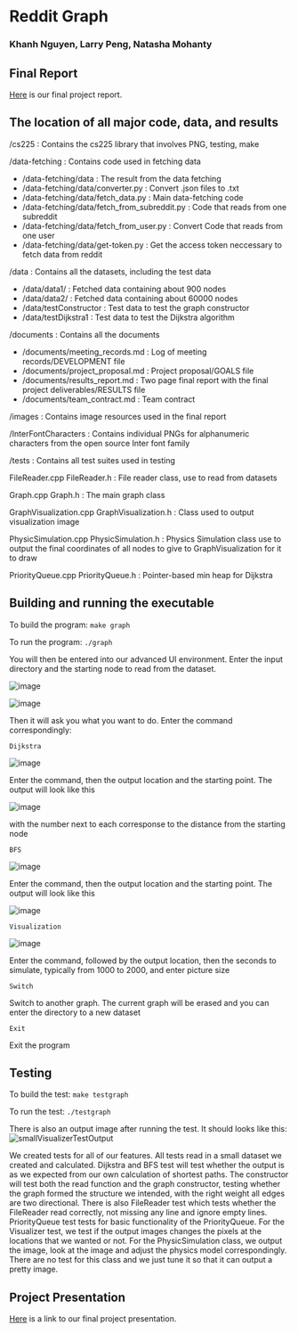 # Reddit Graph
### Khanh Nguyen, Larry Peng, Natasha Mohanty

## Final Report
[Here](docs/index.md) is our final project report.

## The location of all major code, data, and results

/cs225 : Contains the cs225 library that involves PNG, testing, make

/data-fetching : Contains code used in fetching data
* /data-fetching/data : The result from the data fetching
* /data-fetching/data/converter.py : Convert .json files to .txt
* /data-fetching/data/fetch_data.py : Main data-fetching code
* /data-fetching/data/fetch_from_subreddit.py : Code that reads from one subreddit
* /data-fetching/data/fetch_from_user.py : Convert Code that reads from one user
* /data-fetching/data/get-token.py : Get the access token neccessary to fetch data from reddit

/data : Contains all the datasets, including the test data
* /data/data1/ : Fetched data containing about 900 nodes
* /data/data2/ : Fetched data containing about 60000 nodes
* /data/testConstructor : Test data to test the graph constructor
* /data/testDijkstra1 : Test data to test the Dijkstra algorithm

/documents : Contains all the documents
* /documents/meeting_records.md : Log of meeting records/DEVELOPMENT file
* /documents/project_proposal.md : Project proposal/GOALS file
* /documents/results_report.md : Two page final report with the final project deliverables/RESULTS file
* /documents/team_contract.md : Team contract

/images : Contains image resources used in the final report
    
/InterFontCharacters : Contains individual PNGs for alphanumeric characters from the open source Inter font family

/tests : Contains all test suites used in testing

FileReader.cpp FileReader.h : File reader class, use to read from datasets

Graph.cpp Graph.h : The main graph class

GraphVisualization.cpp GraphVisualization.h : Class used to output visualization image

PhysicSimulation.cpp PhysicSimulation.h : Physics Simulation class use to output the final coordinates of all nodes to give to GraphVisualization for it to draw

PriorityQueue.cpp PriorityQueue.h : Pointer-based min heap for Dijkstra

## Building and running the executable
To build the program:
`make graph`

To run the program:
`./graph`

You will then be entered into our advanced UI environment. Enter the input directory and the starting node to read from the dataset.

![image](https://media.github-dev.cs.illinois.edu/user/11993/files/cab1515d-3e7f-46d4-adc3-602dd4868870)

![image](https://media.github-dev.cs.illinois.edu/user/11993/files/7e919c69-093f-4ce3-91d7-74924ee25121)

Then it will ask you what you want to do. Enter the command correspondingly:

`Dijkstra`

![image](https://media.github-dev.cs.illinois.edu/user/11993/files/ed14d428-f80d-4c4a-bfdb-7f90b4a5823a)

Enter the command, then the output location and the starting point. The output will look like this

![image](https://media.github-dev.cs.illinois.edu/user/11993/files/791adaa9-4250-4985-9e80-745fc60fe1a1)

with the number next to each corresponse to the distance from the starting node

`BFS`

![image](https://media.github-dev.cs.illinois.edu/user/11993/files/d6a9454f-f71a-41c0-b3ea-244c12048438)

Enter the command, then the output location and the starting point. The output will look like this

![image](https://media.github-dev.cs.illinois.edu/user/11993/files/22fb8991-3857-4d93-92f4-d52318c37d0f)

`Visualization`

![image](https://media.github-dev.cs.illinois.edu/user/11993/files/7c7d0e4c-d5bb-4f52-8454-46a251b48522)

Enter the command, followed by the output location, then the seconds to simulate, typically from 1000 to 2000, and enter picture size

`Switch`

Switch to another graph. The current graph will be erased and you can enter the directory to a new dataset

`Exit`

Exit the program

## Testing
To build the test:
`make testgraph`

To run the test:
`./testgraph`

There is also an output image after running the test. It should looks like this:
![smallVisualizerTestOutput](https://media.github-dev.cs.illinois.edu/user/11993/files/18cbb9c8-ff8c-4256-9e88-b75bd75758c6)


We created tests for all of our features. All tests read in a small dataset we created and calculated. Dijkstra and BFS test will test whether the output is as we expected from our own calculation of shortest paths. The constructor will test both the read function and the graph constructor, testing whether the graph formed the structure we intended, with the right weight all edges are two directional. There is also FileReader test which tests whether the FileReader read correctly, not missing any line and ignore empty lines. PriorityQueue test tests for basic functionality of the PriorityQueue. For the Visualizer test, we test if the output images changes the pixels at the locations that we wanted or not. For the PhysicSimulation class, we output the image, look at the image and adjust the physics model correspondingly. There are no test for this class and we just tune it so that it can output a pretty image.


## Project Presentation
[Here](https://youtu.be/uCpAovuVFHs) is a link to our final project presentation.


